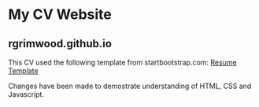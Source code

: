 # My CV Website


## rgrimwood.github.io


This CV used the following template from startbootstrap.com:
[Resume Template](https://startbootstrap.com/themes/resume/)

Changes have been made to demostrate understanding of HTML, CSS and Javascript.
